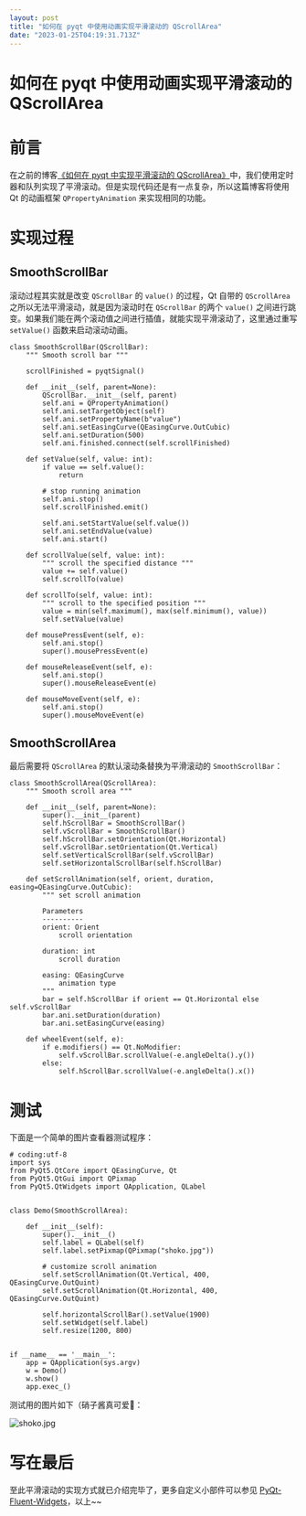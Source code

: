 ```yaml
---
layout: post
title: "如何在 pyqt 中使用动画实现平滑滚动的 QScrollArea"
date: "2023-01-25T04:19:31.713Z"
---
```

如何在 pyqt 中使用动画实现平滑滚动的 QScrollArea
=================================

前言
==

在之前的博客[《如何在 pyqt 中实现平滑滚动的 QScrollArea》](https://www.cnblogs.com/zhiyiYo/p/14644028.html)中，我们使用定时器和队列实现了平滑滚动。但是实现代码还是有一点复杂，所以这篇博客将使用 Qt 的动画框架 `QPropertyAnimation` 来实现相同的功能。

实现过程
====

SmoothScrollBar
---------------

滚动过程其实就是改变 `QScrollBar` 的 `value()` 的过程，Qt 自带的 `QScrollArea` 之所以无法平滑滚动，就是因为滚动时在 `QScrollBar` 的两个 `value()` 之间进行跳变。如果我们能在两个滚动值之间进行插值，就能实现平滑滚动了，这里通过重写 `setValue()` 函数来启动滚动动画。

    class SmoothScrollBar(QScrollBar):
        """ Smooth scroll bar """
    
        scrollFinished = pyqtSignal()
    
        def __init__(self, parent=None):
            QScrollBar.__init__(self, parent)
            self.ani = QPropertyAnimation()
            self.ani.setTargetObject(self)
            self.ani.setPropertyName(b"value")
            self.ani.setEasingCurve(QEasingCurve.OutCubic)
            self.ani.setDuration(500)
            self.ani.finished.connect(self.scrollFinished)
    
        def setValue(self, value: int):
            if value == self.value():
                return
    
            # stop running animation
            self.ani.stop()
            self.scrollFinished.emit()
    
            self.ani.setStartValue(self.value())
            self.ani.setEndValue(value)
            self.ani.start()
    
        def scrollValue(self, value: int):
            """ scroll the specified distance """
            value += self.value()
            self.scrollTo(value)
    
        def scrollTo(self, value: int):
            """ scroll to the specified position """
            value = min(self.maximum(), max(self.minimum(), value))
            self.setValue(value)
    
        def mousePressEvent(self, e):
            self.ani.stop()
            super().mousePressEvent(e)
    
        def mouseReleaseEvent(self, e):
            self.ani.stop()
            super().mouseReleaseEvent(e)
    
        def mouseMoveEvent(self, e):
            self.ani.stop()
            super().mouseMoveEvent(e)
    

SmoothScrollArea
----------------

最后需要将 `QScrollArea` 的默认滚动条替换为平滑滚动的 `SmoothScrollBar`：

    
    class SmoothScrollArea(QScrollArea):
        """ Smooth scroll area """
    
        def __init__(self, parent=None):
            super().__init__(parent)
            self.hScrollBar = SmoothScrollBar()
            self.vScrollBar = SmoothScrollBar()
            self.hScrollBar.setOrientation(Qt.Horizontal)
            self.vScrollBar.setOrientation(Qt.Vertical)
            self.setVerticalScrollBar(self.vScrollBar)
            self.setHorizontalScrollBar(self.hScrollBar)
    
        def setScrollAnimation(self, orient, duration, easing=QEasingCurve.OutCubic):
            """ set scroll animation
    
            Parameters
            ----------
            orient: Orient
                scroll orientation
    
            duration: int
                scroll duration
    
            easing: QEasingCurve
                animation type
            """
            bar = self.hScrollBar if orient == Qt.Horizontal else self.vScrollBar
            bar.ani.setDuration(duration)
            bar.ani.setEasingCurve(easing)
    
        def wheelEvent(self, e):
            if e.modifiers() == Qt.NoModifier:
                self.vScrollBar.scrollValue(-e.angleDelta().y())
            else:
                self.hScrollBar.scrollValue(-e.angleDelta().x())
    

测试
==

下面是一个简单的图片查看器测试程序：

    # coding:utf-8
    import sys
    from PyQt5.QtCore import QEasingCurve, Qt
    from PyQt5.QtGui import QPixmap
    from PyQt5.QtWidgets import QApplication, QLabel
    
    
    class Demo(SmoothScrollArea):
    
        def __init__(self):
            super().__init__()
            self.label = QLabel(self)
            self.label.setPixmap(QPixmap("shoko.jpg"))
    
            # customize scroll animation
            self.setScrollAnimation(Qt.Vertical, 400, QEasingCurve.OutQuint)
            self.setScrollAnimation(Qt.Horizontal, 400, QEasingCurve.OutQuint)
    
            self.horizontalScrollBar().setValue(1900)
            self.setWidget(self.label)
            self.resize(1200, 800)
    
    
    if __name__ == '__main__':
        app = QApplication(sys.argv)
        w = Demo()
        w.show()
        app.exec_()
    

测试用的图片如下（硝子酱真可爱🥰：

![shoko.jpg](https://img2023.cnblogs.com/blog/2065884/202301/2065884-20230125115717213-1315493252.jpg)

写在最后
====

至此平滑滚动的实现方式就已介绍完毕了，更多自定义小部件可以参见 [PyQt-Fluent-Widgets](https://github.com/zhiyiYo/PyQt-Fluent-Widgets)，以上~~